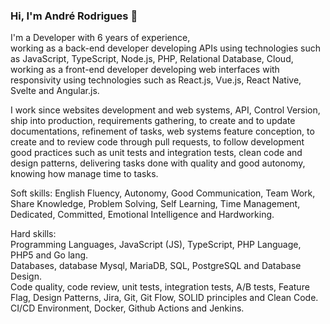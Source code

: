 ### Hi, I'm André Rodrigues 👋

I'm a Developer with 6 years of experience,  
working as a back-end developer developing APIs using technologies such as JavaScript, TypeScript, Node.js, PHP, Relational Database, Cloud,
working as a front-end developer developing web interfaces with responsivity using technologies such as React.js, Vue.js, React Native, Svelte and Angular.js.

I work since websites development and web systems, API, Control Version, ship into production, requirements gathering, to create and to update documentations, refinement of tasks, web systems feature conception, to create and to review code through pull requests, to follow development good practices such as unit tests and integration tests, clean code and design patterns, delivering tasks done with quality and good autonomy, knowing how manage time to tasks.

Soft skills: English Fluency, Autonomy, Good Communication, Team Work, Share Knowledge, Problem Solving, Self Learning, Time Management, Dedicated, Committed, Emotional Intelligence and Hardworking.

Hard skills:  
Programming Languages, JavaScript (JS), TypeScript, PHP Language, PHP5 and Go lang.  
Databases, database Mysql, MariaDB, SQL, PostgreSQL and Database Design.  
Code quality, code review, unit tests, integration tests, A/B tests, Feature Flag, Design Patterns, Jira, Git, Git Flow, SOLID principles and Clean Code.  
CI/CD Environment, Docker, Github Actions and Jenkins.

<!--
**androdri1998/androdri1998** is a ✨ _special_ ✨ repository because its `README.md` (this file) appears on your GitHub profile.

Here are some ideas to get you started:

- 🔭 I’m currently working on ...
- 🌱 I’m currently learning ...
- 👯 I’m looking to collaborate on ...
- 🤔 I’m looking for help with ...
- 💬 Ask me about ...
- 📫 How to reach me: ...
- 😄 Pronouns: ...
- ⚡ Fun fact: ...
-->
